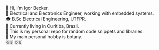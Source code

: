 :wave: Hi, I'm Igor Becker.<br>
:briefcase: Electrical and Electronics Engineer, working with embedded systems.<br>
:mortar_board: B.Sc Electrical Engineering, UTFPR.<br>
:round_pushpin: Currently living in Curitiba, Brazil.<br>
:green_book: This is my personal repo for random code snippets and libraries.<br>
:herb: My main personal hobby is botany.<br>
:gb: :de:

<!---
IgorHeiden/IgorHeiden is a ✨ special ✨ repository because its `README.md` (this file) appears on your GitHub profile.
You can click the Preview link to take a look at your changes.
--->
